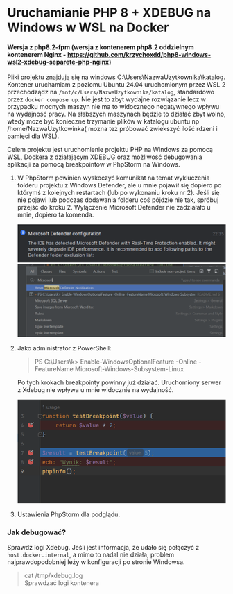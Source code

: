 # Uruchamianie PHP 8 + XDEBUG na Windows w WSL na Docker
#### Wersja z php8.2-fpm (wersja z kontenerem php8.2 oddzielnym kontenerem Nginx - https://github.com/krzychoxdd/php8-windows-wsl2-xdebug-separete-php-nginx)

Pliki projektu znajdują się na windows C:\Users\NazwaUzytkownika\katalog. Kontener uruchamiam z poziomu Ubuntu 24.04 
uruchomionym przez WSL 2 przechodządz na ``/mnt/c/Users/NazwaUzytkownika/katalog``, standardowo 
przez ``docker compose up``. Nie jest to zbyt wydajne rozwiązanie lecz w przypadku mocnych maszyn nie ma to
widocznego negatywnego wpływu na wydajność pracy. Na słabszych maszynach będzie to działać zbyt wolno, wtedy
może być konieczne trzymanie plików w katalogu ubuntu np /home/NazwaUzytkowinka( mozna też próbować zwiekszyć ilość rdzeni i pamięci dla WSL).

Celem projektu jest uruchomienie projektu PHP na Windows za pomocą WSL, Dockera z działającym XDEBUG oraz możliwość debugowania aplikacji za pomocą breakpointów w PhpStorm na Windows.

1. W PhpStorm powinien wyskoczyć komunikat na temat wykluczenia folderu projektu z Windows Defender, ale u mnie pojawił się dopiero po którymś z kolejnych restartach (lub po wykonaniu kroku nr 2). Jeśli się nie pojawi lub podczas dodawania folderu coś pójdzie nie tak, spróbuj przejść do kroku 2. Wyłączenie Microsoft Defender nie zadziałało u mnie, dopiero ta komenda.

   ![img_1.png](img_1.png)
   ![img.png](img.png)

2. Jako administrator z PowerShell:
   > PS C:\Users\k> Enable-WindowsOptionalFeature -Online -FeatureName Microsoft-Windows-Subsystem-Linux

   Po tych krokach breakpointy powinny już działać. Uruchomiony serwer z Xdebug nie wpływa u mnie widocznie na wydajność.

   ![img_2.png](img_2.png)

3. Ustawienia PhpStorm dla podglądu.

### Jak debugować?

Sprawdź logi Xdebug. Jeśli jest informacja, że udało się połączyć z `host.docker.internal`, a mimo to nadal nie działa, problem najprawdopodobniej leży w konfiguracji po stronie Windowsa.

> cat /tmp/xdebug.log  
> Sprawdzać logi kontenera


